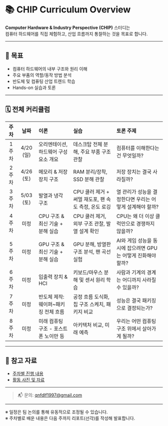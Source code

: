 # 📚 CHIP Curriculum Overview

**Computer Hardware & Industry Perspective (CHIP)** 스터디는  
컴퓨터 하드웨어를 직접 체험하고, 산업 흐름까지 통찰하는 것을 목표로 합니다.

---

## 🎯 목표

- 컴퓨터 하드웨어의 내부 구조와 원리 이해
- 주요 부품의 역할/동작 방법 분석
- 반도체 및 컴퓨팅 산업 트렌드 학습
- Hands-on 실습과 토론

---

## 🗓️ 전체 커리큘럼

| 주차 | 날짜 | 이론 | 실습 | 토론 주제 |
|:----:|:----:|:-----|:-----|:----------|
| 1주차 | 4/20 (일) | 오리엔테이션, 하드웨어 구성 요소 개요 | 데스크탑 전체 분해, 주요 부품 구조 관찰 | 컴퓨터를 이해한다는 건 무엇일까? |
| 2주차 | 4/26 (토) | 메모리 & 저장장치 구조 | RAM 분리/장착, SSD 분해 관찰 | 저장 장치는 결국 사라질까? |
| 3주차 | 5/03 (토) | 발열과 냉각 구조 | CPU 쿨러 제거 + 써멀 재도포, 팬 속도 측정, 온도 로깅 | 열 관리가 성능을 결정한다면 우리는 어떻게 설계해야 할까? |
| 4주차 | 미정 | CPU 구조 & 최신 기술 + 분해 실습 | CPU 쿨러 제거, 외부 구조 관찰, 발열 설계 확인 | CPU는 왜 더 이상 클럭만으로 경쟁하지 않을까? |
| 5주차 | 미정 | GPU 구조 & 최신 기술 + 분해 실습 | GPU 분해, 방열판 구조 분석, 팬 곡선 실험 | AI와 게임 성능을 동시에 잡으려면 GPU는 어떻게 진화해야 할까? |
| 6주차 | 미정 | 입출력 장치 & HCI | 키보드/마우스 분해 및 센서 원리 학습 | 사람과 기계의 경계는 어디까지 사라질 수 있을까? |
| 7주차 | 미정 | 반도체 제작: 웨이퍼~패키징 전체 흐름 | 공정 흐름 도식화, 칩 구조 스케치, 패키지 비교 | 성능은 결국 패키징으로 결정되는가? |
| 8주차 | 미정 | 미래 컴퓨팅 구조 - 포스트 폰 노이만 등 | 아키텍처 비교, 미래 예측 | 우리는 어떤 컴퓨팅 구조 위에서 살아가게 될까? |

---

## 🔗 참고 자료

- [주차별 진행 내용](../weeks/)
- [활동 사진 및 자료](../assets/)

---

> 📬 문의: qnfdlf1997@gmail.com

---

※ 일정은 팀 논의를 통해 유동적으로 조정될 수 있습니다.  
※ 주차별로 배운 내용은 다음 주까지 리포트(선각)를 작성해 발표합니다.
